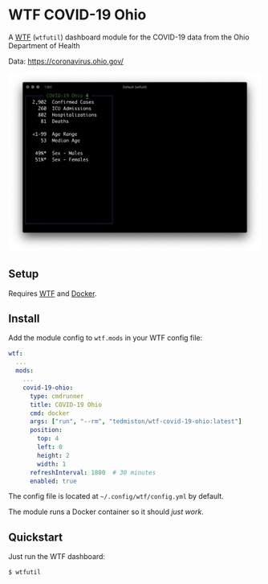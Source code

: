 # WTF COVID-19 Ohio

A [WTF](https://wtfutil.com/) (`wtfutil`) dashboard module for the COVID-19 data from the Ohio Department of Health

Data: https://coronavirus.ohio.gov/

![](screenshot.png)

## Setup

Requires [WTF](https://github.com/wtfutil/wtf) and [Docker](https://www.docker.com/).

## Install

Add the module config to `wtf.mods` in your WTF config file:

```yaml
wtf:
  ...
  mods:
    ...
    covid-19-ohio:
      type: cmdrunner
      title: COVID-19 Ohio
      cmd: docker
      args: ["run", "--rm", "tedmiston/wtf-covid-19-ohio:latest"]
      position:
        top: 4
        left: 0
        height: 2
        width: 1
      refreshInterval: 1800  # 30 minutes
      enabled: true
```

The config file is located at `~/.config/wtf/config.yml` by default.

The module runs a Docker container so it should *just work*.

## Quickstart

Just run the WTF dashboard:

```shell
$ wtfutil
```
